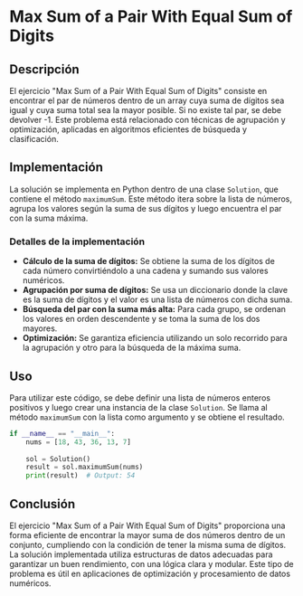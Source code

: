 # Max Sum of a Pair With Equal Sum of Digits

## Descripción

El ejercicio "Max Sum of a Pair With Equal Sum of Digits" consiste en encontrar el par de números dentro de un array cuya suma de dígitos sea igual y cuya suma total sea la mayor posible. Si no existe tal par, se debe devolver -1. Este problema está relacionado con técnicas de agrupación y optimización, aplicadas en algoritmos eficientes de búsqueda y clasificación.

## Implementación

La solución se implementa en Python dentro de una clase `Solution`, que contiene el método `maximumSum`. Este método itera sobre la lista de números, agrupa los valores según la suma de sus dígitos y luego encuentra el par con la suma máxima.

### Detalles de la implementación

- **Cálculo de la suma de dígitos:** Se obtiene la suma de los dígitos de cada número convirtiéndolo a una cadena y sumando sus valores numéricos.
- **Agrupación por suma de dígitos:** Se usa un diccionario donde la clave es la suma de dígitos y el valor es una lista de números con dicha suma.
- **Búsqueda del par con la suma más alta:** Para cada grupo, se ordenan los valores en orden descendente y se toma la suma de los dos mayores.
- **Optimización:** Se garantiza eficiencia utilizando un solo recorrido para la agrupación y otro para la búsqueda de la máxima suma.

## Uso

Para utilizar este código, se debe definir una lista de números enteros positivos y luego crear una instancia de la clase `Solution`. Se llama al método `maximumSum` con la lista como argumento y se obtiene el resultado.

```python
if __name__ == "__main__":
    nums = [18, 43, 36, 13, 7]
    
    sol = Solution()
    result = sol.maximumSum(nums)
    print(result)  # Output: 54
```

## Conclusión

El ejercicio "Max Sum of a Pair With Equal Sum of Digits" proporciona una forma eficiente de encontrar la mayor suma de dos números dentro de un conjunto, cumpliendo con la condición de tener la misma suma de dígitos. La solución implementada utiliza estructuras de datos adecuadas para garantizar un buen rendimiento, con una lógica clara y modular. Este tipo de problema es útil en aplicaciones de optimización y procesamiento de datos numéricos.
